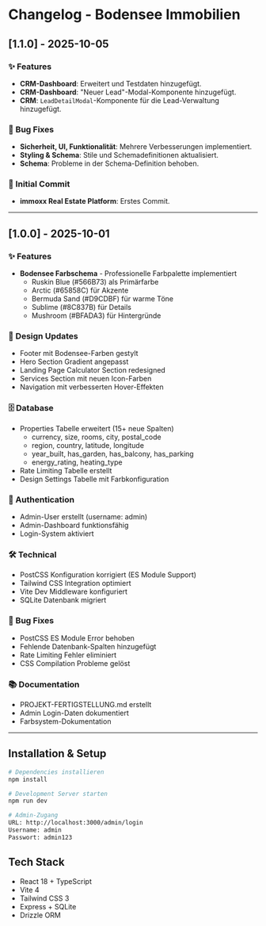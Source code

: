 # Changelog - Bodensee Immobilien

## [1.1.0] - 2025-10-05

### ✨ Features

- **CRM-Dashboard**: Erweitert und Testdaten hinzugefügt.
- **CRM-Dashboard**: "Neuer Lead"-Modal-Komponente hinzugefügt.
- **CRM**: `LeadDetailModal`-Komponente für die Lead-Verwaltung hinzugefügt.

### 🐛 Bug Fixes

- **Sicherheit, UI, Funktionalität**: Mehrere Verbesserungen implementiert.
- **Styling & Schema**: Stile und Schemadefinitionen aktualisiert.
- **Schema**: Probleme in der Schema-Definition behoben.

### 🚀 Initial Commit

- **immoxx Real Estate Platform**: Erstes Commit.

---

## [1.0.0] - 2025-10-01

### ✨ Features

- **Bodensee Farbschema** - Professionelle Farbpalette implementiert
  - Ruskin Blue (#566B73) als Primärfarbe
  - Arctic (#65858C) für Akzente
  - Bermuda Sand (#D9CDBF) für warme Töne
  - Sublime (#8C837B) für Details
  - Mushroom (#BFADA3) für Hintergründe

### 🎨 Design Updates

- Footer mit Bodensee-Farben gestylt
- Hero Section Gradient angepasst
- Landing Page Calculator Section redesigned
- Services Section mit neuen Icon-Farben
- Navigation mit verbesserten Hover-Effekten

### 🗄️ Database

- Properties Tabelle erweitert (15+ neue Spalten)
  - currency, size, rooms, city, postal_code
  - region, country, latitude, longitude
  - year_built, has_garden, has_balcony, has_parking
  - energy_rating, heating_type
- Rate Limiting Tabelle erstellt
- Design Settings Tabelle mit Farbkonfiguration

### 🔐 Authentication

- Admin-User erstellt (username: admin)
- Admin-Dashboard funktionsfähig
- Login-System aktiviert

### 🛠️ Technical

- PostCSS Konfiguration korrigiert (ES Module Support)
- Tailwind CSS Integration optimiert
- Vite Dev Middleware konfiguriert
- SQLite Datenbank migriert

### 🐛 Bug Fixes

- PostCSS ES Module Error behoben
- Fehlende Datenbank-Spalten hinzugefügt
- Rate Limiting Fehler eliminiert
- CSS Compilation Probleme gelöst

### 📚 Documentation

- PROJEKT-FERTIGSTELLUNG.md erstellt
- Admin Login-Daten dokumentiert
- Farbsystem-Dokumentation


---

## Installation & Setup

```bash
# Dependencies installieren
npm install

# Development Server starten
npm run dev

# Admin-Zugang
URL: http://localhost:3000/admin/login
Username: admin
Passwort: admin123
```

## Tech Stack
- React 18 + TypeScript
- Vite 4
- Tailwind CSS 3
- Express + SQLite
- Drizzle ORM
